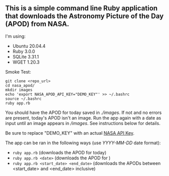 ## This is a simple command line Ruby application that downloads the Astronomy Picture of the Day (APOD) from NASA.

I'm using:
- Ubuntu 20.04.4
- Ruby 3.0.0
- SQLite 3.31.1
- WGET 1.20.3

Smoke Test:
```
git clone <repo_url>
cd nasa_apod/
mkdir images
echo 'export NASA_APOD_API_KEY="DEMO_KEY"' >> ~/.bashrc
source ~/.bashrc
ruby app.rb
```

You should have the APOD for today saved in *./images*. If not and no errors are present, today's APOD isn't an image. Run the app again with a date as input until an image appears in */images*. See instructions below for details.

Be sure to replace "DEMO_KEY" with an actual [NASA API Key](https://api.nasa.gov/#signUp).

The app can be ran in the following ways (use *YYYY-MM-DD* date format):
- `ruby app.rb` (downloads the APOD for today)
- `ruby app.rb <date>` (downloads the APOD for <date>)
- `ruby app.rb <start_date> <end_date>` (downloads the APODs between <start_date> and <end_date> inclusive)
